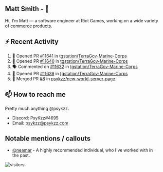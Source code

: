 <!--
[![PsyKzz's github stats](https://github-readme-stats.vercel.app/api?username=psykzz&show_icons=true)](https://github.com/anuraghazra/github-readme-stats)
-->

## Matt Smith - 👋
Hi, I'm Matt — a software engineer at Riot Games, working on a wide variety of commerce products.

## ⚡ Recent Activity

<!--START_SECTION:activity-->
1. 💪 Opened PR [#11641](https://github.com/tgstation/TerraGov-Marine-Corps/pull/11641) in [tgstation/TerraGov-Marine-Corps](https://github.com/tgstation/TerraGov-Marine-Corps)
2. 💪 Opened PR [#11640](https://github.com/tgstation/TerraGov-Marine-Corps/pull/11640) in [tgstation/TerraGov-Marine-Corps](https://github.com/tgstation/TerraGov-Marine-Corps)
3. 🗣 Commented on [#11632](https://github.com/tgstation/TerraGov-Marine-Corps/issues/11632) in [tgstation/TerraGov-Marine-Corps](https://github.com/tgstation/TerraGov-Marine-Corps)
4. 💪 Opened PR [#11639](https://github.com/tgstation/TerraGov-Marine-Corps/pull/11639) in [tgstation/TerraGov-Marine-Corps](https://github.com/tgstation/TerraGov-Marine-Corps)
5. 🎉 Merged PR [#8](https://github.com/psykzz/new-world-server-page/pull/8) in [psykzz/new-world-server-page](https://github.com/psykzz/new-world-server-page)
<!--END_SECTION:activity-->


## 📫 How to reach me

Pretty much anything @psykzz.

- Discord: PsyKzz#4695
- Email: psykzz@psykzz.com


## Notable mentions / callouts

 - [@neamar](https://github.com/neamar) - A highly recommended individual, who I've worked with in the past.


![visitors](https://visitor-badge.glitch.me/badge?page_id=psykzz/psykzz)


